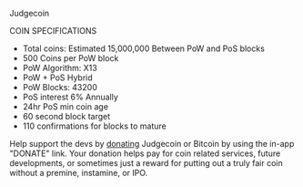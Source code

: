
Judgecoin 

COIN SPECIFICATIONS
- Total coins: Estimated 15,000,000 Between PoW and PoS blocks 
- 500 Coins per PoW block 
- PoW Algorithm: X13 
- PoW + PoS Hybrid 
- PoW Blocks: 43200
- PoS interest 6% Annually 
- 24hr PoS min coin age 
- 60 second block target 
- 110 confirmations for blocks to mature

Help support the devs by <a href=" http://judgecoin.com/DONATE/tabid/97/Default.aspx" target="_blank">donating</a> Judgecoin or Bitcoin by using the in-app "DONATE" link.
 Your donation helps pay for coin related services, future developments, or sometimes just
 a reward for putting out a truly fair coin without a premine, instamine, or IPO.

